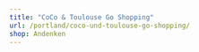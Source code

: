 ```yaml
---
title: "CoCo & Toulouse Go Shopping"
url: /portland/coco-und-toulouse-go-shopping/
shop: Andenken
---
```


